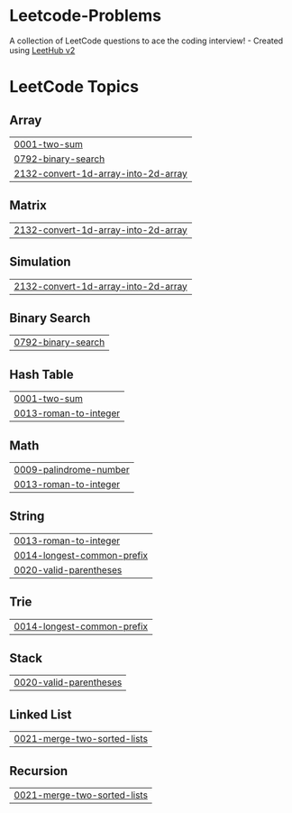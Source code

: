 # Leetcode-Problems
A collection of LeetCode questions to ace the coding interview! - Created using [LeetHub v2](https://github.com/arunbhardwaj/LeetHub-2.0)

<!---LeetCode Topics Start-->
# LeetCode Topics
## Array
|  |
| ------- |
| [0001-two-sum](https://github.com/Hritiksonkar/Leetcode-Problems/tree/master/0001-two-sum) |
| [0792-binary-search](https://github.com/Hritiksonkar/Leetcode-Problems/tree/master/0792-binary-search) |
| [2132-convert-1d-array-into-2d-array](https://github.com/Hritiksonkar/Leetcode-Problems/tree/master/2132-convert-1d-array-into-2d-array) |
## Matrix
|  |
| ------- |
| [2132-convert-1d-array-into-2d-array](https://github.com/Hritiksonkar/Leetcode-Problems/tree/master/2132-convert-1d-array-into-2d-array) |
## Simulation
|  |
| ------- |
| [2132-convert-1d-array-into-2d-array](https://github.com/Hritiksonkar/Leetcode-Problems/tree/master/2132-convert-1d-array-into-2d-array) |
## Binary Search
|  |
| ------- |
| [0792-binary-search](https://github.com/Hritiksonkar/Leetcode-Problems/tree/master/0792-binary-search) |
## Hash Table
|  |
| ------- |
| [0001-two-sum](https://github.com/Hritiksonkar/Leetcode-Problems/tree/master/0001-two-sum) |
| [0013-roman-to-integer](https://github.com/Hritiksonkar/Leetcode-Problems/tree/master/0013-roman-to-integer) |
## Math
|  |
| ------- |
| [0009-palindrome-number](https://github.com/Hritiksonkar/Leetcode-Problems/tree/master/0009-palindrome-number) |
| [0013-roman-to-integer](https://github.com/Hritiksonkar/Leetcode-Problems/tree/master/0013-roman-to-integer) |
## String
|  |
| ------- |
| [0013-roman-to-integer](https://github.com/Hritiksonkar/Leetcode-Problems/tree/master/0013-roman-to-integer) |
| [0014-longest-common-prefix](https://github.com/Hritiksonkar/Leetcode-Problems/tree/master/0014-longest-common-prefix) |
| [0020-valid-parentheses](https://github.com/Hritiksonkar/Leetcode-Problems/tree/master/0020-valid-parentheses) |
## Trie
|  |
| ------- |
| [0014-longest-common-prefix](https://github.com/Hritiksonkar/Leetcode-Problems/tree/master/0014-longest-common-prefix) |
## Stack
|  |
| ------- |
| [0020-valid-parentheses](https://github.com/Hritiksonkar/Leetcode-Problems/tree/master/0020-valid-parentheses) |
## Linked List
|  |
| ------- |
| [0021-merge-two-sorted-lists](https://github.com/Hritiksonkar/Leetcode-Problems/tree/master/0021-merge-two-sorted-lists) |
## Recursion
|  |
| ------- |
| [0021-merge-two-sorted-lists](https://github.com/Hritiksonkar/Leetcode-Problems/tree/master/0021-merge-two-sorted-lists) |
<!---LeetCode Topics End-->